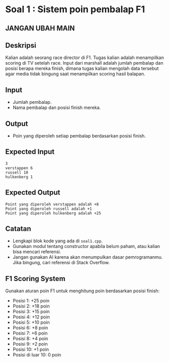 # Soal 1 : Sistem poin pembalap F1

## JANGAN UBAH MAIN

## Deskripsi
Kalian adalah seorang race director di F1. Tugas kalian adalah menampilkan scoring di TV setelah race. Input dari marshall adalah jumlah pembalap dan posisi berapa mereka finish, dimana tugas kalian mengolah data tersebut agar media tidak bingung saat menampilkan scoring hasil balapan.

## Input
- Jumlah pembalap.
- Nama pembalap dan posisi finish mereka.

## Output
- Poin yang diperoleh setiap pembalap berdasarkan posisi finish.

## Expected Input
```
3
verstappen 6
russell 10
hulkenberg 1
```

## Expected Output
```
Point yang diperoleh verstappen adalah +8
Point yang diperoleh russell adalah +1
Point yang diperoleh hulkenberg adalah +25
```

## Catatan
- Lengkapi blok kode yang ada di `soal1.cpp`.
- Gunakan modul tentang constructor apabila belum paham, atau kalian bisa mencari referensi.
- Jangan gunakan AI karena akan menumpulkan dasar pemrogramanmu. Jika bingung, cari referensi di Stack Overflow.

## F1 Scoring System
Gunakan aturan poin F1 untuk menghitung poin berdasarkan posisi finish:
  - Posisi 1: +25 poin
  - Posisi 2: +18 poin
  - Posisi 3: +15 poin
  - Posisi 4: +12 poin
  - Posisi 5: +10 poin
  - Posisi 6: +8 poin
  - Posisi 7: +6 poin
  - Posisi 8: +4 poin
  - Posisi 9: +2 poin
  - Posisi 10: +1 poin
  - Posisi di luar 10: 0 poin

